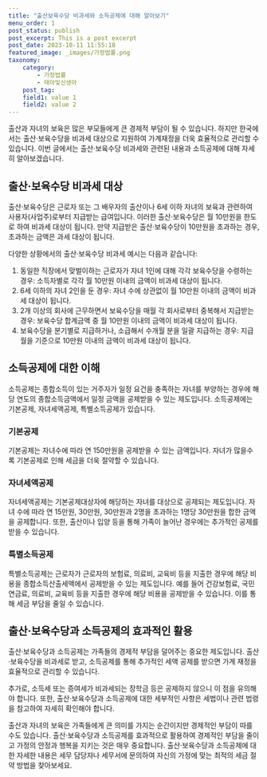 ```yaml
---
title: "출산보육수당 비과세와 소득공제에 대해 알아보기"
menu_order: 1
post_status: publish
post_excerpt: This is a post excerpt
post_date: 2023-10-11 11:55:18
featured_image: _images/가정법률.png
taxonomy:
    category:
        - 가정법률
        - 태아및신생아
    post_tag:
    field1: value 1
    field2: value 2
---
```



출산과 자녀의 보육은 많은 부모들에게 큰 경제적 부담이 될 수 있습니다. 하지만 한국에서는 출산·보육수당을 비과세 대상으로 지원하여 가계재정을 더욱 효율적으로 관리할 수 있습니다. 이번 글에서는 출산·보육수당 비과세와 관련된 내용과 소득공제에 대해 자세히 알아보겠습니다.

## 출산·보육수당 비과세 대상

출산·보육수당은 근로자 또는 그 배우자의 출산이나 6세 이하 자녀의 보육과 관련하여 사용자(사업주)로부터 지급받는 급여입니다. 이러한 출산·보육수당은 월 10만원을 한도로 하여 비과세 대상이 됩니다. 만약 지급받은 출산·보육수당이 10만원을 초과하는 경우, 초과하는 금액은 과세 대상이 됩니다.

다양한 상황에서의 출산·보육수당 비과세 예시는 다음과 같습니다:
1. 동일한 직장에서 맞벌이하는 근로자가 자녀 1인에 대해 각각 보육수당을 수령하는 경우: 소득자별로 각각 월 10만원 이내의 금액이 비과세 대상이 됩니다.
2. 6세 이하의 자녀 2인을 둔 경우: 자녀 수에 상관없이 월 10만원 이내의 금액이 비과세 대상이 됩니다.
3. 2개 이상의 회사에 근무하면서 보육수당을 매월 각 회사로부터 중복해서 지급받는 경우: 보육수당 합계금액 중 월 10만원 이내의 금액이 비과세 대상이 됩니다.
4. 보육수당을 분기별로 지급하거나, 소급해서 수개월 분을 일괄 지급하는 경우: 지급 월을 기준으로 10만원 이내의 금액이 비과세 대상이 됩니다.

## 소득공제에 대한 이해

소득공제는 종합소득이 있는 거주자가 일정 요건을 충족하는 자녀를 부양하는 경우에 해당 연도의 종합소득금액에서 일정 금액을 공제받을 수 있는 제도입니다. 소득공제에는 기본공제, 자녀세액공제, 특별소득공제가 있습니다.

### 기본공제

기본공제는 자녀수에 따라 연 150만원을 공제받을 수 있는 금액입니다. 자녀가 많을수록 기본공제로 인해 세금을 더욱 절약할 수 있습니다.

### 자녀세액공제

자녀세액공제는 기본공제대상자에 해당하는 자녀를 대상으로 공제되는 제도입니다. 자녀 수에 따라 연 15만원, 30만원, 30만원과 2명을 초과하는 1명당 30만원을 합한 금액을 공제합니다. 또한, 출산이나 입양 등을 통해 가족이 늘어난 경우에는 추가적인 공제를 받을 수 있습니다.

### 특별소득공제

특별소득공제는 근로자가 근로자의 보험료, 의료비, 교육비 등을 지출한 경우에 해당 비용을 종합소득산출세액에서 공제받을 수 있는 제도입니다. 예를 들어 건강보험료, 국민연금료, 의료비, 교육비 등을 지출한 경우에 해당 비용을 공제받을 수 있습니다. 이를 통해 세금 부담을 줄일 수 있습니다.

## 출산·보육수당과 소득공제의 효과적인 활용

출산·보육수당과 소득공제는 가족들의 경제적 부담을 덜어주는 중요한 제도입니다. 출산·보육수당을 비과세로 받고, 소득공제를 통해 추가적인 세액 공제를 받으면 가계 재정을 효율적으로 관리할 수 있습니다.

추가로, 소득세 또는 증여세가 비과세되는 장학금 등은 공제하지 않으니 이 점을 유의해야 합니다. 또한, 출산·보육수당과 소득공제에 대한 세부적인 사항은 세법이나 관련 법령을 참고하여 자세히 확인해야 합니다.

출산과 자녀의 보육은 가족들에게 큰 의미를 가지는 순간이지만 경제적인 부담이 따를 수도 있습니다. 출산·보육수당과 소득공제를 효과적으로 활용하여 경제적인 부담을 줄이고 가정의 안정과 행복을 지키는 것은 매우 중요합니다. 출산·보육수당과 소득공제에 대한 자세한 내용은 세무 담당자나 세무서에 문의하여 자신의 가정에 맞는 최적의 세금 절약 방법을 찾아보세요.

